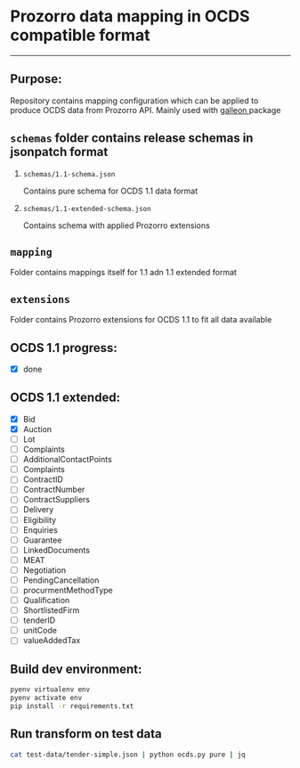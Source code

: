 # Prozorro data mapping in OCDS compatible format
---

## Purpose:
Repository contains mapping configuration which can be applied to produce OCDS data from Prozorro API. 
Mainly used with [ galleon ](https://gitlab.quintagroup.com/yshalenyk/galleon) package

## `schemas` folder contains release schemas in jsonpatch format
1. `schemas/1.1-schema.json` 

    Contains pure schema for OCDS 1.1 data format
2. `schemas/1.1-extended-schema.json`

    Contains schema with applied Prozorro extensions 

## `mapping` 
Folder contains mappings itself for 1.1 adn 1.1 extended format

## `extensions`
Folder contains Prozorro extensions for OCDS 1.1 to fit all data available 

## OCDS 1.1 progress:
- [x] done

## OCDS 1.1 extended:

- [x] Bid
- [x] Auction
- [ ] Lot
- [ ] Complaints
- [ ] AdditionalContactPoints
- [ ] Complaints
- [ ] ContractID
- [ ] ContractNumber
- [ ] ContractSuppliers
- [ ] Delivery
- [ ] Eligibility
- [ ] Enquiries
- [ ] Guarantee
- [ ] LinkedDocuments
- [ ] MEAT
- [ ] Negotiation
- [ ] PendingCancellation
- [ ] procurmentMethodType
- [ ] Qualification
- [ ] ShortlistedFirm
- [ ] tenderID
- [ ] unitCode
- [ ] valueAddedTax

## Build dev environment:
```bash
pyenv virtualenv env
pyenv activate env
pip install -r requirements.txt
```

## Run transform on test data
``` bash
cat test-data/tender-simple.json | python ocds.py pure | jq
```
